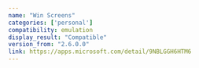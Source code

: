 ```yaml
---
name: "Win Screens"
categories: ['personal']
compatibility: emulation
display_result: "Compatible"
version_from: "2.6.0.0"
link: https://apps.microsoft.com/detail/9NBLGGH6HTM6
---
```

